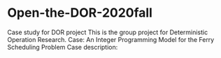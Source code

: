 # Open-the-DOR-2020fall
Case study for DOR project 
This is the group project for Deterministic Operation Research. 
Case: An Integer Programming Model for the Ferry Scheduling Problem
Case description: 
